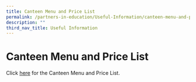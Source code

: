 ```yaml
---
title: Canteen Menu and Price List
permalink: /partners-in-education/Useful-Information/canteen-menu-and-price-list/
description: ""
third_nav_title: Useful Information
---
```

# Canteen Menu and Price List

Click <a href="/files/Partners%20in%20Education/Useful%20Information/Canteen_Menu_2023.pdf" target="_blank">here</a> for the Canteen Menu and Price List.

